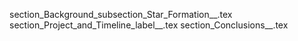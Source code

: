 section_Background_subsection_Star_Formation__.tex
section_Project_and_Timeline_label__.tex
section_Conclusions__.tex
  